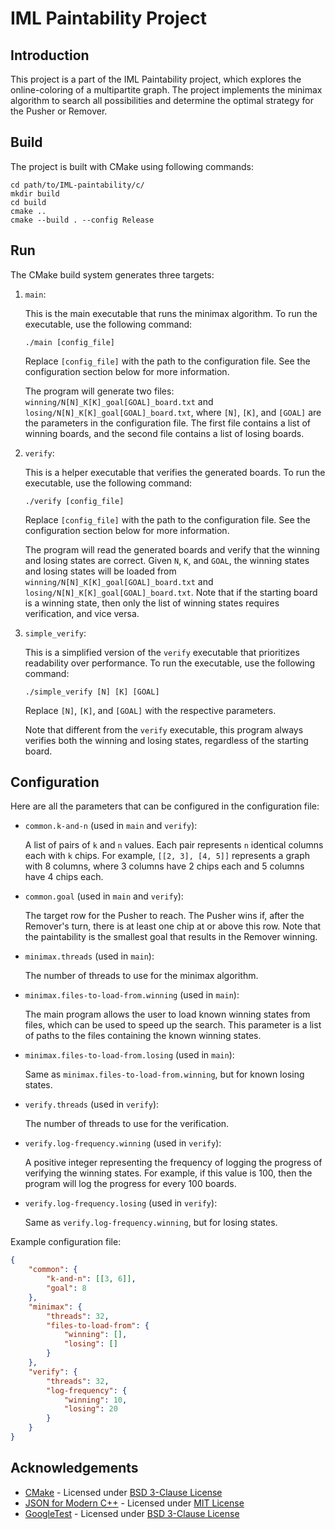 # IML Paintability Project

## Introduction
This project is a part of the IML Paintability project, which explores the online-coloring of a multipartite graph.
The project implements the minimax algorithm to search all possibilities and determine the optimal strategy for the Pusher or Remover.

## Build
The project is built with CMake using following commands:
```shell
cd path/to/IML-paintability/c/
mkdir build
cd build
cmake ..
cmake --build . --config Release
```

## Run
The CMake build system generates three targets:

1. `main`:

    This is the main executable that runs the minimax algorithm.
    To run the executable, use the following command:
    ```shell
    ./main [config_file]
    ```
    Replace `[config_file]` with the path to the configuration file.
    See the configuration section below for more information.

    The program will generate two files: `winning/N[N]_K[K]_goal[GOAL]_board.txt` and `losing/N[N]_K[K]_goal[GOAL]_board.txt`,
    where `[N]`, `[K]`, and `[GOAL]` are the parameters in the configuration file.
    The first file contains a list of winning boards, and the second file contains a list of losing boards.

2. `verify`:

    This is a helper executable that verifies the generated boards.
    To run the executable, use the following command:
    ```shell
    ./verify [config_file]
    ```
    Replace `[config_file]` with the path to the configuration file.
    See the configuration section below for more information.

    The program will read the generated boards and verify that the winning and losing states are correct.
   Given `N`, `K`, and `GOAL`, the winning states and losing states will be loaded from `winning/N[N]_K[K]_goal[GOAL]_board.txt` and `losing/N[N]_K[K]_goal[GOAL]_board.txt`.
    Note that if the starting board is a winning state, then only the list of winning states requires verification, and vice versa.

3. `simple_verify`:

    This is a simplified version of the `verify` executable that prioritizes readability over performance.
    To run the executable, use the following command:
    ```shell
    ./simple_verify [N] [K] [GOAL]
    ```
    Replace `[N]`, `[K]`, and `[GOAL]` with the respective parameters.

    Note that different from the `verify` executable, this program always verifies both the winning and losing states, regardless of the starting board.

## Configuration
Here are all the parameters that can be configured in the configuration file:
- `common.k-and-n` (used in `main` and `verify`):

    A list of pairs of `k` and `n` values. Each pair represents `n` identical columns each with `k` chips.
    For example, `[[2, 3], [4, 5]]` represents a graph with 8 columns, where 3 columns have 2 chips each and 5 columns have 4 chips each.

- `common.goal` (used in `main` and `verify`):

    The target row for the Pusher to reach. The Pusher wins if, after the Remover's turn, there is at least one chip at or above this row.
    Note that the paintability is the smallest goal that results in the Remover winning.

- `minimax.threads` (used in `main`):

    The number of threads to use for the minimax algorithm.

- `minimax.files-to-load-from.winning` (used in `main`):

    The main program allows the user to load known winning states from files, which can be used to speed up the search.
    This parameter is a list of paths to the files containing the known winning states.

- `minimax.files-to-load-from.losing` (used in `main`):

    Same as `minimax.files-to-load-from.winning`, but for known losing states.

- `verify.threads` (used in `verify`):

    The number of threads to use for the verification.

- `verify.log-frequency.winning` (used in `verify`):

    A positive integer representing the frequency of logging the progress of verifying the winning states.
    For example, if this value is 100, then the program will log the progress for every 100 boards.

- `verify.log-frequency.losing` (used in `verify`):

    Same as `verify.log-frequency.winning`, but for losing states.

Example configuration file:
```json
{
    "common": {
        "k-and-n": [[3, 6]],
        "goal": 8
    },
    "minimax": {
        "threads": 32,
        "files-to-load-from": {
            "winning": [],
            "losing": []
        }
    },
    "verify": {
        "threads": 32,
        "log-frequency": {
            "winning": 10,
            "losing": 20
        }
    }
}
```

## Acknowledgements
- [CMake](https://cmake.org/) - Licensed under [BSD 3-Clause License](https://cmake.org/licensing/)
- [JSON for Modern C++](https://json.nlohmann.me/) - Licensed under [MIT License](https://json.nlohmann.me/home/license/)
- [GoogleTest](https://google.github.io/googletest) - Licensed under [BSD 3-Clause License](https://github.com/google/googletest/blob/main/LICENSE)
